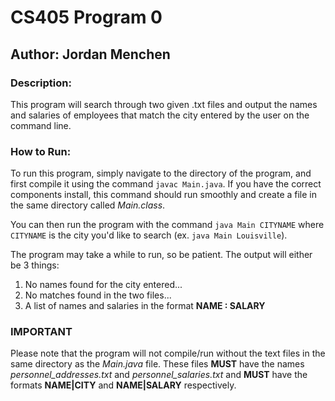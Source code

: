 # CS405 Program 0 #
## Author: Jordan Menchen ##
### Description: ###
This program will search through two given .txt files and output the names and salaries of employees that match the city entered by the user on the command line.

### How to Run: ###
To run this program, simply navigate to the directory of the program, and first compile it using the command `javac Main.java`. If you have the correct components install, this command should run smoothly and create a file in the same directory called *Main.class*.

You can then run the program with the command `java Main CITYNAME` where `CITYNAME` is the city you'd like to search (ex. `java Main Louisville`).

The program may take a while to run, so be patient. The output will either be 3 things:
1. No names found for the city entered...
2. No matches found in the two files...
3. A list of names and salaries in the format **NAME : SALARY**

### IMPORTANT ###
Please note that the program will not compile/run without the text files in the same directory as the *Main.java* file. These files **MUST** have the names *personnel_addresses.txt* and *personnel_salaries.txt* and **MUST** have the formats **NAME|CITY** and **NAME|SALARY** respectively.
